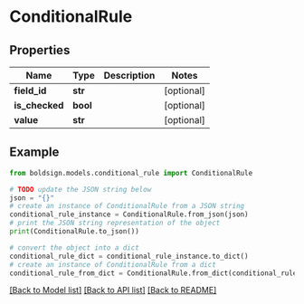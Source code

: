 # ConditionalRule


## Properties

Name | Type | Description | Notes
------------ | ------------- | ------------- | -------------
**field_id** | **str** |  | [optional] 
**is_checked** | **bool** |  | [optional] 
**value** | **str** |  | [optional] 

## Example

```python
from boldsign.models.conditional_rule import ConditionalRule

# TODO update the JSON string below
json = "{}"
# create an instance of ConditionalRule from a JSON string
conditional_rule_instance = ConditionalRule.from_json(json)
# print the JSON string representation of the object
print(ConditionalRule.to_json())

# convert the object into a dict
conditional_rule_dict = conditional_rule_instance.to_dict()
# create an instance of ConditionalRule from a dict
conditional_rule_from_dict = ConditionalRule.from_dict(conditional_rule_dict)
```
[[Back to Model list]](../README.md#documentation-for-models) [[Back to API list]](../README.md#documentation-for-api-endpoints) [[Back to README]](../README.md)



